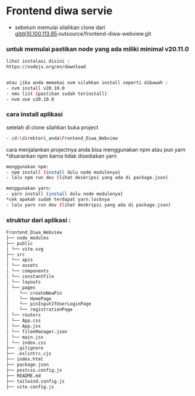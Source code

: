 
# Frontend diwa servie

- sebelum memulai silahkan clone dari git@10.100.113.85:outsource/frontend-diwa-webview.git


### untuk memulai pastikan node yang ada miliki minimal v20.11.0
```bash
lihat instalasi disini :
https://nodejs.org/en/download


atau jika anda memakai nvm silahkan install seperti dibawah :
- nvm install v20.10.0
- nmv list (pastikan sudah terinstall)
- nvm use v20.10.0
```

### cara install aplikasi

setelah di clone silahkan buka project
```bash
- cd:\direktori_anda\Frontend_Diwa_Webview
```

cara menjalankan projectnya anda bisa menggunakan npm atau pun yarn
*disarankan npm karna tidak disediakan yarn

```bash
menggunakan npm:
- npm install (install dulu node modulenya)
- lalu npm run dev (lihat deskripsi yang ada di package.json)
````

```bash
menggunakan yarn:
- yarn install (install dulu node modulenya)
*cek apakah sudah terdapat yarn.locknya
- lalu yarn run dev (lihat deskripsi yang ada di package.json)
````



### struktur dari aplikasi :
``` bash
Frontend_Diwa_Webview
├── node_modules
├── public
│ └── vite.svg
├── src
│ └── apis
│ └── assets
│ └── components
│ └── constantFile
│ └── layouts
│ └── pages
│    └── createNewPin
│    └── HomePage
│    └── pinInputIfUserLoginPage
│    └── registrationPage
│ └── routers
│ └── App.css
│ └── App.jsx
│ └── filenManager.json
│ └── main.jsx
│ └── index.css
├── .gitignore
├── .eslintrc.cjs
├── index.html
├── package.json
├── postcss.config.js
├── README.md
├── tailwind.config.js
├── vite.config.js
```
